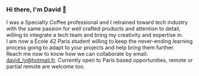 ### Hi there, I'm David 👋

I was a Specialty Coffee professional and I retrained toward tech industry with the same passion for well crafted products and attention to detail, willing to integrate a tech team and bring my creativity and expertise in.  
I am now a École 42 Paris student willing to keep the never-ending learning process going to adapt to your projects and help bring them further.  
Reach me now to know how we can collaborate by email: david_ly@hotmail.fr.
Currently open to Paris based opportunities, remote or partial remote are welcome too.

<!--
**lieaks/lieaks** is a ✨ _special_ ✨ repository because its `README.md` (this file) appears on your GitHub profile.

Here are some ideas to get you started:

- 🔭 I’m currently working on ...
- 🌱 I’m currently learning ...
- 👯 I’m looking to collaborate on ...
- 🤔 I’m looking for help with ...
- 💬 Ask me about ...
- 📫 How to reach me: ...
- 😄 Pronouns: ...
- ⚡ Fun fact: ...
-->
